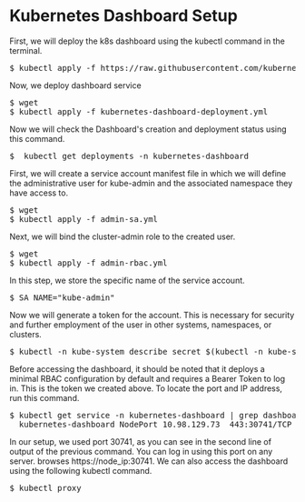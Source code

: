 # Kubernetes Dashboard Setup

First, we will deploy the k8s dashboard using the kubectl command in the terminal.
<pre>
$ kubectl apply -f https://raw.githubusercontent.com/kubernetes/dashboard/v2.0.0/aio/deploy/recommended.yaml 
</pre>
Now, we deploy dashboard service
<pre>
$ wget 
$ kubectl apply -f kubernetes-dashboard-deployment.yml
</pre>
Now we will check the Dashboard's creation and deployment status using this command.
<pre>
$  kubectl get deployments -n kubernetes-dashboard
</pre>
First, we will create a service account manifest file in which we will define the administrative user for kube-admin and the associated namespace they have access to.
<pre>
$ wget
$ kubectl apply -f admin-sa.yml
</pre>
Next, we will bind the cluster-admin role to the created user.
<pre>
$ wget
$ kubectl apply -f admin-rbac.yml
</pre>
In this step, we store the specific name of the service account.
<pre>
$ SA_NAME="kube-admin"
</pre>
Now we will generate a token for the account. This is necessary for security and further employment of the user in other systems, namespaces, or clusters.
<pre>
$ kubectl -n kube-system describe secret $(kubectl -n kube-system get secret | grep ${SA_NAME} | awk '{print $1}')
</pre>
Before accessing the dashboard, it should be noted that it deploys a minimal RBAC configuration by default and requires a Bearer Token to log in. This is the token we created above. To locate the port and IP address, run this command.
<pre>
$ kubectl get service -n kubernetes-dashboard | grep dashboard
  kubernetes-dashboard NodePort 10.98.129.73 <none> 443:30741/TCP 27m
</pre>
In our setup, we used port 30741, as you can see in the second line of output of the previous command. You can log in using this port on any server. browses https://node_ip:30741.
We can also access the dashboard using the following kubectl command.
<pre>
$ kubectl proxy
</pre>

















